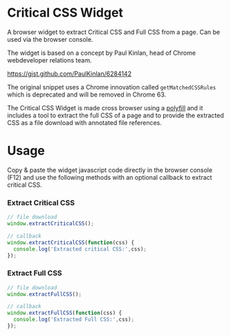 # Critical CSS Widget

A browser widget to extract Critical CSS and Full CSS from a page. Can be used via the browser console.

The widget is based on a concept by Paul Kinlan, head of Chrome webdeveloper relations team.

https://gist.github.com/PaulKinlan/6284142

The original snippet uses a Chrome innovation called `getMatchedCSSRules` which is deprecated and will be removed in Chrome 63.

The Critical CSS Widget is made cross browser using a [polyfill](https://github.com/ovaldi/getMatchedCSSRules) and it includes a tool to extract the full CSS of a page and to provide the extracted CSS as a file download with annotated file references.

# Usage

Copy & paste the widget javascript code directly in the browser console (F12) and use the following methods with an optional callback to extract critical CSS.

### Extract Critical CSS

```javascript
// file download
window.extractCriticalCSS();

// callback
window.extractCriticalCSS(function(css) {
  console.log('Extracted critical CSS:',css);
});
```

### Extract Full CSS

```javascript
// file download
window.extractFullCSS();

// callback
window.extractFullCSS(function(css) {
  console.log('Extracted Full CSS:',css);
});
```
